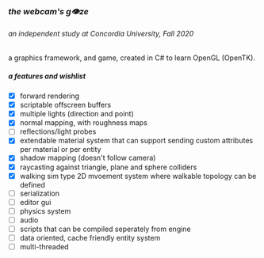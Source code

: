 ### *the webcam's g👁ze*
###### an independent study at Concordia University, Fall 2020
a graphics framework, and game, created  in C# to learn OpenGL (OpenTK).

##### a features and wishlist
- [x] forward rendering
- [x] scriptable offscreen buffers
- [x] multiple lights (direction and point)
- [x] normal mapping, with roughness maps
- [ ] reflections/light probes
- [x] extendable material system that can support sending custom attributes per material or per entity
- [x] shadow mapping (doesn't follow camera)
- [x] raycasting against triangle, plane and sphere colliders
- [x] walking sim type 2D mvoement system where walkable topology can be defined
- [ ] serialization
- [ ] editor gui
- [ ] physics system
- [ ] audio
- [ ] scripts that can be compiled seperately from engine
- [ ] data oriented, cache friendly entity system
- [ ] multi-threaded
